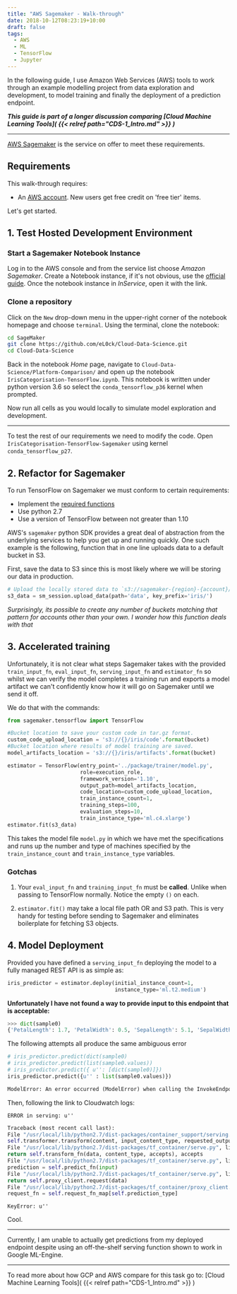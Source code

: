 ```yaml
---
title: "AWS Sagemaker - Walk-through"
date: 2018-10-12T08:23:19+10:00
draft: false
tags:
  - AWS
  - ML
  - TensorFlow
  - Jupyter
---
```


In the following guide, I use Amazon Web Services (AWS) tools to work through an example modelling project from data exploration and development, to model training and finally the deployment of a prediction endpoint.

***This guide is part of a longer discussion comparing [Cloud Machine Learning Tools]( {{< relref path="CDS-1_Intro.md" >}} )***

---

[AWS Sagemaker](https://aws.amazon.com/sagemaker/) is the service on offer to meet these requirements.

## Requirements

This walk-through requires:

- An [AWS account](https://aws.amazon.com/). New users get free credit on 'free tier' items.

Let's get started.

## 1. Test Hosted Development Environment

### Start a Sagemaker Notebook Instance

Log in to the AWS console and from the service list choose *Amazon Sagemaker*. Create a Notebook instance, if it's not obvious, use the [official guide](https://docs.aws.amazon.com/sagemaker/latest/dg/howitworks-create-ws.html).  Once the notebook instance in *InService*, open it with the link.

### Clone a repository
Click on the `New` drop-down menu in the upper-right corner of the notebook homepage and choose `terminal`.  Using the terminal, clone the notebook:

```bash
cd SageMaker
git clone https://github.com/eL0ck/Cloud-Data-Science.git
cd Cloud-Data-Science
```

Back in the notebook *Home* page, navigate to `Cloud-Data-Science/Platform-Comparison/` and open up the notebook `IrisCategorisation-TensorFlow.ipynb`.  This notebook is written under python version 3.6 so select the `conda_tensorflow_p36` kernel when prompted.

Now run all cells as you would locally to simulate model exploration and development.

---

To test the rest of our requirements we need to modify the code.  Open `IrisCategorisation-TensorFlow-Sagemaker` using kernel `conda_tensorflow_p27`.

## 2. Refactor for Sagemaker
To run TensorFlow on Sagemaker we must conform to certain requirements:

- Implement the [required functions](https://github.com/aws/sagemaker-python-sdk/blob/master/src/sagemaker/tensorflow/README.rst#preparing-the-tensorflow-training-script)
- Use python 2.7
- Use a version of TensorFlow between not greater than 1.10

AWS's `sagemaker` python SDK provides a great deal of abstraction from the underlying services to help you get up and running quickly.  One such example is the following, function that in one line uploads data to a default bucket in S3.

First, save the data to S3 since this is most likely where we will be storing our data in production.
```python
# Upload the locally stored data to `s3://sagemaker-{region}-{account}/iris/
s3_data = sm_session.upload_data(path='data', key_prefix='iris/')
```

*Surprisingly, its possible to create any number of buckets matching that pattern for accounts other than your own.  I wonder how this function deals with that*

## 3. Accelerated training
Unfortunately, it is not clear what steps Sagemaker takes with the provided `train_input_fn`, `eval_input_fn`, `serving_input_fn` and `estimator_fn` so whilst we can verify the model completes a training run and exports a model artifact we can't confidently know how it will go on Sagemaker until we send it off.

We do that with the commands:

```python
from sagemaker.tensorflow import TensorFlow

#Bucket location to save your custom code in tar.gz format.
custom_code_upload_location = 's3://{}/iris/code'.format(bucket)
#Bucket location where results of model training are saved.
model_artifacts_location = 's3://{}/iris/artifacts'.format(bucket)

estimator = TensorFlow(entry_point='../package/trainer/model.py',
                       role=execution_role,
                       framework_version='1.10',
                       output_path=model_artifacts_location,
                       code_location=custom_code_upload_location,
                       train_instance_count=1,
                       training_steps=100,
                       evaluation_steps=10,
                       train_instance_type='ml.c4.xlarge')
estimator.fit(s3_data)
```

This takes the model file `model.py` in which we have met the specifications and runs up the number and type of machines specified by the `train_instance_count` and `train_instance_type` variables.

### Gotchas

1.  Your `eval_input_fn` and `training_input_fn` must be **called**.  Unlike when passing to TensorFlow normally.  Notice the empty `()` on each.

2.  `estimator.fit()` may take a local file path OR and S3 path.  This is very handy for testing before sending to Sagemaker and eliminates boilerplate for fetching S3 objects.

## 4. Model Deployment

Provided you have defined a `serving_input_fn` deploying the model to a fully managed REST API is as simple as:

```python
iris_predictor = estimator.deploy(initial_instance_count=1,
                                  instance_type='ml.t2.medium')
```

**Unfortunately I have not found a way to provide input to this endpoint that is acceptable:**

```python
>>> dict(sample0)
{'PetalLength': 1.7, 'PetalWidth': 0.5, 'SepalLength': 5.1, 'SepalWidth': 3.3}
```

The following attempts all produce the same ambiguous error

```python
# iris_predictor.predict(dict(sample0)
# iris_predictor.predict(list(sample0.values))
# iris_predictor.predict({ u'': [dict(sample0)]})
iris_predictor.predict({u'' : list(sample0.values)})
```

```python
ModelError: An error occurred (ModelError) when calling the InvokeEndpoint operation: Received server error (500) from model with message "". See https://<yourlogs> in account XXXXXXXXXXXX for more information.
```

Then, following the link to Cloudwatch logs:

```
ERROR in serving: u''
```

```python
Traceback (most recent call last):
File "/usr/local/lib/python2.7/dist-packages/container_support/serving.py", line 182, in _invoke
self.transformer.transform(content, input_content_type, requested_output_content_type)
File "/usr/local/lib/python2.7/dist-packages/tf_container/serve.py", line 281, in transform
return self.transform_fn(data, content_type, accepts), accepts
File "/usr/local/lib/python2.7/dist-packages/tf_container/serve.py", line 208, in f
prediction = self.predict_fn(input)
File "/usr/local/lib/python2.7/dist-packages/tf_container/serve.py", line 223, in predict_fn
return self.proxy_client.request(data)
File "/usr/local/lib/python2.7/dist-packages/tf_container/proxy_client.py", line 66, in request
request_fn = self.request_fn_map[self.prediction_type]
```

```
KeyError: u''
```

Cool.

---

Currently, I am unable to actually get predictions from my deployed endpoint despite using an off-the-shelf serving function shown to work in Google ML-Engine.

---
To read more about how GCP and AWS compare for this task go to: [Cloud Machine Learning Tools]( {{< relref path="CDS-1_Intro.md" >}} )

